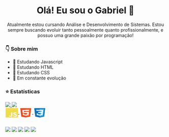 <h1 align="center">Olá! Eu sou o Gabriel 👋</h1>

<p align="center">Atualmente estou cursando Análise e Desenvolvimento de Sistemas. Estou sempre buscando evoluir tanto pessoalmente quanto profissionalmente, e possuo uma grande paixão por programação!</p>

### 👇 Sobre mim

- 📒  Estudando Javascript
- 📙  Estudando HTML
- 📘  Estudando CSS
- 🌱 Em constante evolução


### ⭐ Estatísticas
 <div>
  <a href="https://github.com/Gabriek0">
  <img height="180em" src="https://github-readme-stats.vercel.app/api?username=gabriek0&show_icons=true&theme=dracula&include_all_commits=true&count_private=true"/>
  <img height="180em" src="https://github-readme-stats.vercel.app/api/top-langs/?username=gabriek0&layout=compact&langs_count=7&theme=dracula"/>
</div>
 <div style="display: inline_block">
  <img align="center" alt="Gabriek0-Js" height="30" width="40" src="https://raw.githubusercontent.com/devicons/devicon/master/icons/javascript/javascript-plain.svg">
  <img align="center" alt="Gabriek0-HTML" height="30" width="40" src="https://raw.githubusercontent.com/devicons/devicon/master/icons/html5/html5-original.svg">
  <img align="center" alt="Gabriek0-CSS" height="30" width="40" src="https://raw.githubusercontent.com/devicons/devicon/master/icons/css3/css3-original.svg">
</div>
  
  ##
 
<div> 
  <a href="https://instagram.com/gabriel.sanches7" target="_blank"><img src="https://img.shields.io/badge/-Instagram-%23E4405F?style=for-the-badge&logo=instagram&logoColor=white" target="_blank"></a>
  <a href = "mailto:gabriel.sanches170@gmail.com"><img src="https://img.shields.io/badge/-Gmail-%23333?style=for-the-badge&logo=gmail&logoColor=white" target="_blank"></a>
  <a href="https://https://www.linkedin.com/in/gabriel-henrique-664bb219a/" target="_blank"><img src="https://img.shields.io/badge/-LinkedIn-%230077B5?style=for-the-badge&logo=linkedin&logoColor=white" target="_blank"></a> 
  <a href="https:https://twitter.com/gabrielhsanches" target="_blank"><img src="https://img.shields.io/badge/Twitter-1DA1F2?style=for-the-badge&logo=twitter&logoColor=white"></a> 
  <a href="https:github.com/Gabriek0" target="_blank"><img src="https://img.shields.io/badge/GitHub-100000?style=for-the-badge&logo=github&logoColor=white"></a> 
</div>
